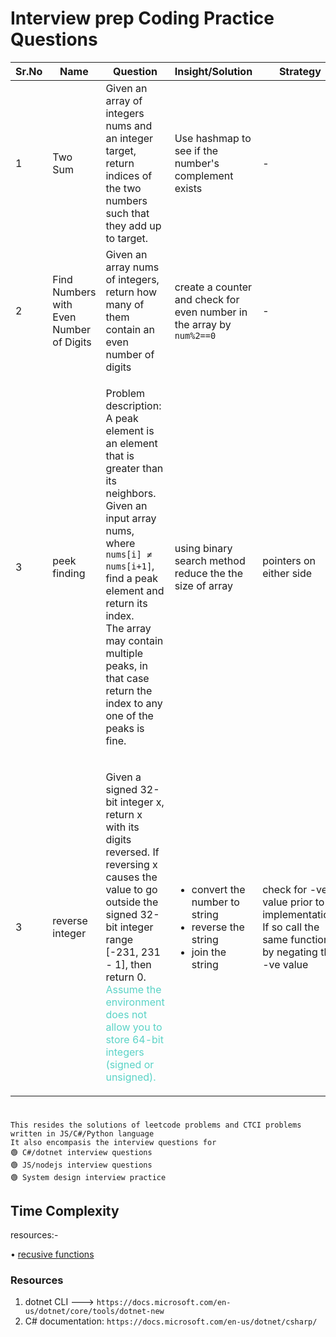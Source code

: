 # Interview prep Coding Practice Questions

|Sr.No|Name|Question|Insight/Solution|Strategy|
|----|----|--------|----------------|--------|
|1|Two Sum|Given an array of integers nums and an integer target, return indices of the two numbers such that they add up to target.|Use hashmap to see if the number's complement exists|-|
|2|Find Numbers with Even Number of Digits|Given an array nums of integers, return how many of them contain an even number of digits|create a counter and check for even number in the array by `num%2==0`|-|
|3|peek finding|<p>Problem description: A peak element is an element that is greater than its neighbors. <br/>Given an input array nums, where `nums[i] ≠ nums[i+1]`, find a peak element and return its index.<br/>The array may contain multiple peaks, in that case return the index to any one of the peaks is fine.</p>|using binary search method reduce the the size of array|pointers on either side|
|3|reverse integer|<p>Given a signed 32-bit integer x, return x with its digits reversed. If reversing x causes the value to go outside the signed 32-bit integer range [-231, 231 - 1], then return 0. <span style="color:#5AD3C6">Assume the environment does not allow you to store 64-bit integers (signed or unsigned).</span></p>|<p><ul><li>convert the number to string</li><li>reverse the string</li><li>join the string </li></ul><p>|check for -ve value prior to implementation. If so call the same function by negating the -ve value|



# 

```
This resides the solutions of leetcode problems and CTCI problems written in JS/C#/Python language
It also encompasis the interview questions for
🟢 C#/dotnet interview questions
🟢 JS/nodejs interview questions
🟢 System design interview practice
```

## Time Complexity

resources:-

• [recusive functions](https://stackoverflow.com/questions/13467674/determining-complexity-for-recursive-functions-big-o-notation)

### Resources

1. dotnet CLI ---> `https://docs.microsoft.com/en-us/dotnet/core/tools/dotnet-new`
2. C# documentation: `https://docs.microsoft.com/en-us/dotnet/csharp/`


